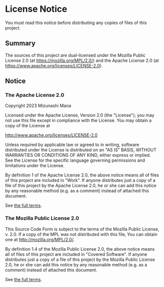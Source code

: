 # License Notice

You must read this notice before distributing any copies of files of
this project.

## Summary

The sources of this project are dual-licensed under the Mozilla Public
License 2.0 (at https://mozilla.org/MPL/2.0/) and the Apache License 2.0
(at https://www.apache.org/licenses/LICENSE-2.0).

## Notice

### The Apache License 2.0

Copyright 2023 Mizunashi Mana

Licensed under the Apache License, Version 2.0 (the "License");
you may not use this file except in compliance with the License.
You may obtain a copy of the License at

   http://www.apache.org/licenses/LICENSE-2.0

Unless required by applicable law or agreed to in writing, software
distributed under the License is distributed on an "AS IS" BASIS,
WITHOUT WARRANTIES OR CONDITIONS OF ANY KIND, either express or implied.
See the License for the specific language governing permissions and
limitations under the License.

By definition 1 of the Apache License 2.0, the above notice means
all of files of this project are included in "Work".  If anyone
distributes just a copy of a file of this project by the Apache License
2.0, he or she can add this notice by any reasonable method
(e.g. as a comment) instead of attached this document.

See [the full terms](./LICENSE.Apache-2.0).

### The Mozilla Public License 2.0

This Source Code Form is subject to the terms of the Mozilla Public
License, v. 2.0. If a copy of the MPL was not distributed with this
file, You can obtain one at http://mozilla.org/MPL/2.0/.

By definition 1.4 of the Mozilla Public License 2.0, the above notice
means all of files of this project are included in "Covered Software".
If anyone distributes just a copy of a file of this project by the
Mozilla Public License 2.0, he or she can add this notice by any
reasonable method (e.g. as a comment) instead of attached this document.

See [the full terms](./LICENSE.MPL-2.0).
